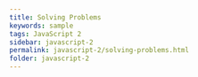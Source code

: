 ```yaml
---
title: Solving Problems
keywords: sample
tags: JavaScript 2
sidebar: javascript-2
permalink: javascript-2/solving-problems.html
folder: javascript-2
---
```

